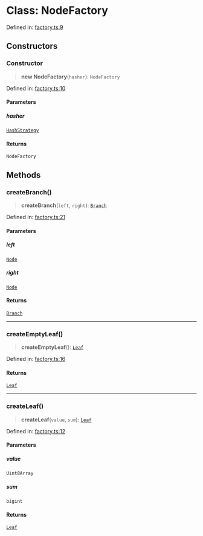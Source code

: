 # Class: NodeFactory

Defined in: [factory.ts:9](https://github.com/dcdpr/did-btcr2-js/blob/4a717493e735221d072999f212891939f4de3f23/packages/smt/src/factory.ts#L9)

## Constructors

### Constructor

> **new NodeFactory**(`hasher`): `NodeFactory`

Defined in: [factory.ts:10](https://github.com/dcdpr/did-btcr2-js/blob/4a717493e735221d072999f212891939f4de3f23/packages/smt/src/factory.ts#L10)

#### Parameters

##### hasher

[`HashStrategy`](../interfaces/HashStrategy.md)

#### Returns

`NodeFactory`

## Methods

### createBranch()

> **createBranch**(`left`, `right`): [`Branch`](Branch.md)

Defined in: [factory.ts:21](https://github.com/dcdpr/did-btcr2-js/blob/4a717493e735221d072999f212891939f4de3f23/packages/smt/src/factory.ts#L21)

#### Parameters

##### left

[`Node`](../interfaces/Node.md)

##### right

[`Node`](../interfaces/Node.md)

#### Returns

[`Branch`](Branch.md)

***

### createEmptyLeaf()

> **createEmptyLeaf**(): [`Leaf`](Leaf.md)

Defined in: [factory.ts:16](https://github.com/dcdpr/did-btcr2-js/blob/4a717493e735221d072999f212891939f4de3f23/packages/smt/src/factory.ts#L16)

#### Returns

[`Leaf`](Leaf.md)

***

### createLeaf()

> **createLeaf**(`value`, `sum`): [`Leaf`](Leaf.md)

Defined in: [factory.ts:12](https://github.com/dcdpr/did-btcr2-js/blob/4a717493e735221d072999f212891939f4de3f23/packages/smt/src/factory.ts#L12)

#### Parameters

##### value

`Uint8Array`

##### sum

`bigint`

#### Returns

[`Leaf`](Leaf.md)
